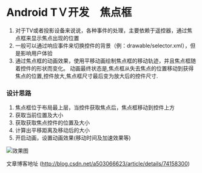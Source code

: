 # Android TＶ开发　焦点框

1. 对于TV或者投影设备来说说，各种事件的处理，主要依赖于遥控器，通过焦点框来显示焦点出现的位置
2. 一般可以通过响应事件来切换控件的背景（例：drawable/selector.xml），但是影响用户体验
3. 通过焦点框的动画效果，使用平移动画绘制焦点框的移动轨迹，并且焦点框随着控件的形状而变化。
动画最终状态是,焦点框从失去焦点的位置移动到获得焦点的位置,控件放大,焦点框尺寸最后变为放大后的控件尺寸.
 
### 设计思路
1. 焦点框位于布局最上层，当控件获取焦点后，焦点框移动到控件上方
2. 获取当前位置及大小
3. 获取获取焦点控件的位置及大小
4. 计算出平移距离及移动后的大小
5. 开启动画，设置动画效果(移动时间及加速效果等)

![效果图](https://github.com/chenzaidong/FocusBorderViewDemo/blob/master/resultPic/%E6%95%88%E6%9E%9C%E5%9B%BE.gif)

文章博客地址
(http://blog.csdn.net/a503066623/article/details/74158300)